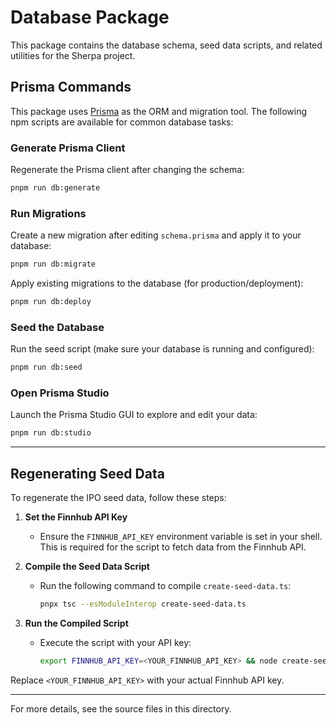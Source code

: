 # Database Package

This package contains the database schema, seed data scripts, and related utilities for the Sherpa project.

## Prisma Commands

This package uses [Prisma](https://www.prisma.io/) as the ORM and migration tool. The following npm scripts are available for common database tasks:

### Generate Prisma Client

Regenerate the Prisma client after changing the schema:

```sh
pnpm run db:generate
```

### Run Migrations

Create a new migration after editing `schema.prisma` and apply it to your database:

```sh
pnpm run db:migrate
```

Apply existing migrations to the database (for production/deployment):

```sh
pnpm run db:deploy
```

### Seed the Database

Run the seed script (make sure your database is running and configured):

```sh
pnpm run db:seed
```

### Open Prisma Studio

Launch the Prisma Studio GUI to explore and edit your data:

```sh
pnpm run db:studio
```

---

## Regenerating Seed Data

To regenerate the IPO seed data, follow these steps:

1. **Set the Finnhub API Key**
   - Ensure the `FINNHUB_API_KEY` environment variable is set in your shell. This is required for the script to fetch data from the Finnhub API.

2. **Compile the Seed Data Script**
   - Run the following command to compile `create-seed-data.ts`:
     ```sh
     pnpx tsc --esModuleInterop create-seed-data.ts
     ```

3. **Run the Compiled Script**
   - Execute the script with your API key:
     ```sh
     export FINNHUB_API_KEY=<YOUR_FINNHUB_API_KEY> && node create-seed-data.js
     ```

Replace `<YOUR_FINNHUB_API_KEY>` with your actual Finnhub API key.

---

For more details, see the source files in this directory.
